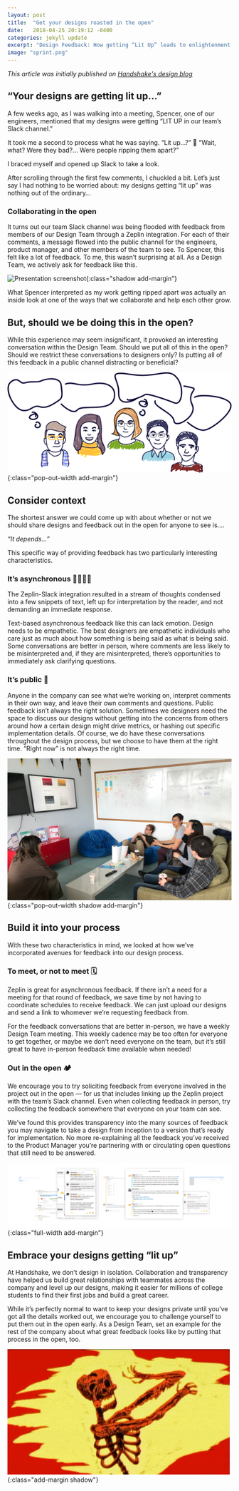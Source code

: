 ```yaml
---
layout: post
title:  "Get your designs roasted in the open"
date:   2018-04-25 20:19:12 -0400
categories: jekyll update
excerpt: "Design Feedback: How getting “Lit Up” leads to enlightenment."
image: "sprint.png"
---
```


*This article was initially published on <a href="https://democratizeopportunity.com/get-your-designs-roasted-in-the-open-a817bfa14b9">Handshake's design blog</a>*

## “Your designs are getting lit up…”
A few weeks ago, as I was walking into a meeting, Spencer, one of our engineers, mentioned that my designs were getting “LIT UP in our team’s Slack channel.”

It took me a second to process what he was saying. “Lit up…?” 🤔 “Wait, what? Were they bad?… Were people ripping them apart?”

I braced myself and opened up Slack to take a look.

After scrolling through the first few comments, I chuckled a bit. Let’s just say I had nothing to be worried about: my designs getting “lit up” was nothing out of the ordinary…

### Collaborating in the open
It turns out our team Slack channel was being flooded with feedback from members of our Design Team through a Zeplin integration. For each of their comments, a message flowed into the public channel for the engineers, product manager, and other members of the team to see. To Spencer, this felt like a lot of feedback. To me, this wasn’t surprising at all. As a Design Team, we actively ask for feedback like this.

![Presentation screenshot](/assets/images/roasted/slack.gif){:class="shadow add-margin"}

What Spencer interpreted as my work getting ripped apart was actually an inside look at one of the ways that we collaborate and help each other grow.

## But, should we be doing this in the open?
While this experience may seem insignificant, it provoked an interesting conversation within the Design Team. Should we put all of this in the open? Should we restrict these conversations to designers only? Is putting all of this feedback in a public channel distracting or beneficial?

![Presentation screenshot](/assets/images/roasted/design-team.png){:class="pop-out-width  add-margin"}

## Consider context
The shortest answer we could come up with about whether or not we should share designs and feedback out in the open for anyone to see is….

*“It depends…”*

This specific way of providing feedback has two particularly interesting characteristics.

### It’s asynchronous 🙋🏾🙋🏼

The Zeplin-Slack integration resulted in a stream of thoughts condensed into a few snippets of text, left up for interpretation by the reader, and not demanding an immediate response.

Text-based asynchronous feedback like this can lack emotion. Design needs to be empathetic. The best designers are empathetic individuals who care just as much about how something is being said as what is being said. Some conversations are better in person, where comments are less likely to be misinterpreted and, if they are misinterpreted, there’s opportunities to immediately ask clarifying questions.

### It’s public 📣
Anyone in the company can see what we’re working on, interpret comments in their own way, and leave their own comments and questions.
Public feedback isn’t always the right solution. Sometimes we designers need the space to discuss our designs without getting into the concerns from others around how a certain design might drive metrics, or hashing out specific implementation details. Of course, we do have these conversations throughout the design process, but we choose to have them at the right time. “Right now” is not always the right time.

![Presentation screenshot](/assets/images/roasted/design-crit.png){:class="pop-out-width  shadow add-margin"}

## Build it into your process
With these two characteristics in mind, we looked at how we’ve incorporated avenues for feedback into our design process.

### To meet, or not to meet 🗓
Zeplin is great for asynchronous feedback. If there isn’t a need for a meeting for that round of feedback, we save time by not having to coordinate schedules to receive feedback. We can just upload our designs and send a link to whomever we’re requesting feedback from.

For the feedback conversations that are better in-person, we have a weekly Design Team meeting. This weekly cadence may be too often for everyone to get together, or maybe we don’t need everyone on the team, but it’s still great to have in-person feedback time available when needed!

### Out in the open 🏕
We encourage you to try soliciting feedback from everyone involved in the project out in the open — for us that includes linking up the Zeplin project with the team’s Slack channel. Even when collecting feedback in person, try collecting the feedback somewhere that everyone on your team can see.

We’ve found this provides transparency into the many sources of feedback you may navigate to take a design from inception to a version that’s ready for implementation. No more re-explaining all the feedback you’ve received to the Product Manager you’re partnering with or circulating open questions that still need to be answered.

![Presentation screenshot](/assets/images/roasted/screenshots.png){:class="full-width  add-margin"}

## Embrace your designs getting “lit up”
At Handshake, we don’t design in isolation. Collaboration and transparency have helped us build great relationships with teammates across the company and level up our designs, making it easier for millions of college students to find their first jobs and build a great career.

While it’s perfectly normal to want to keep your designs private until you’ve got all the details worked out, we encourage you to challenge yourself to put them out in the open early. As a Design Team, set an example for the rest of the company about what great feedback looks like by putting that process in the open, too.

![Presentation screenshot](/assets/images/roasted/roasted.gif){:class="add-margin shadow"}
